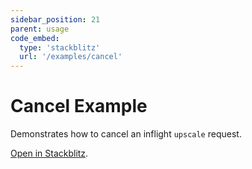 ```yaml
---
sidebar_position: 21
parent: usage
code_embed:
  type: 'stackblitz'
  url: '/examples/cancel'
---
```


# Cancel Example

Demonstrates how to cancel an inflight `upscale` request.

<a href="https://stackblitz.com/github/thekevinscott/upscalerjs/tree/main/examples/cancel?file=index.js&title=UpscalerJS: Cancel Example">Open in Stackblitz</a>.
